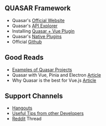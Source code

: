 ## QUASAR Framework
- Quasar's [Official Website](https://quasar.dev/)
- Quasar's [API Explorer](https://quasar.dev/api-explorer)
- Installing [Quasar + Vue Plugin](https://quasar.dev/api-explorer)
- Quasar's [Native Plugins](https://quasar.dev/quasar-plugins/addressbar-color)
- Official [Github](https://github.com/quasarframework/quasar)

## Good Reads
- [Examples of Quasar Projects](https://www.libhunt.com/l/javascript/topic/quasar-framework)
- Quasar with Vue, Pinia and Electron [Article](https://mokkapps.de/blog/building-a-vue-3-desktop-app-with-pinia-electron-and-quasar/)
- Why Quasar is the best for Vue.js [Article](https://www.cmarix.com/blog/the-key-reasons-why-quasar-is-leading-among-the-javascript-frameworks-now/#:~:text=Quasar%20gained%20unprecedented%20popularity%20as,dependence%20on%20third%2Dparty%20tools.)

## Support Channels
- [Hangouts](https://forum.quasar-framework.org/category/12/hangout)
- [Useful Tips from other Developers](https://forum.quasar-framework.org/category/14/useful-tips-new)
- [Reddit](https://www.reddit.com/r/quasarframework/) Thread

